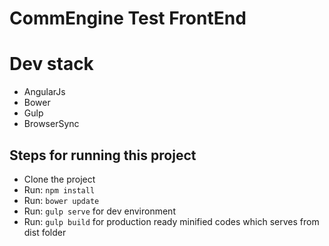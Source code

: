 # CommEngine Test FrontEnd

# Dev stack
- AngularJs
- Bower
- Gulp
- BrowserSync

## Steps for running this project
- Clone the project
- Run: `npm install`
- Run: `bower update`
- Run: `gulp serve` for dev environment
- Run: `gulp build` for production ready minified codes which serves from dist folder
